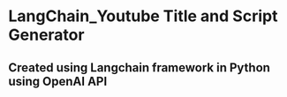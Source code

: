 ﻿# LangChain_Youtube Title and Script Generator
## Created using Langchain framework in Python using OpenAI API